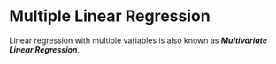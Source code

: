 # Multiple Linear Regression

Linear regression with multiple variables is also known as _**Multivariate Linear Regression**_.
